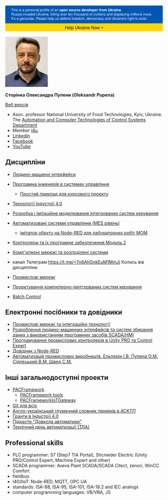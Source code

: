 [![Stand With Ukraine](https://raw.githubusercontent.com/vshymanskyy/StandWithUkraine/main/banner-personal-page.svg)](https://stand-with-ukraine.pp.ua)

![](foto.jpg)

**Сторінка Олександра Пупени (Oleksandr Pupena)**

[Веб версія](https://pupenasan.github.io/)

- Asoc. professor National University of Food Technologies, Kyiv, Ukraine. The [Automation and Computer Technologies of Control Systems Department](https://www.iasu-nuft.pp.ua/staff)
- Member [i4u](https://www.i4u.in.ua/team).
- [Linkedin](https://www.linkedin.com/in/oleksandr-pupena-67aa0b33/)
- [Facebook](https://www.facebook.com/fieldbusbook)
- [YouTube](https://www.youtube.com/c/OleksandrPupena)

## Дисципліни

- [Людино-машинні інтерфейси](https://github.com/pupenasan/hmi)
- [Програмна інженерія в системах управління](https://github.com/pupenasan/ProgIngContrSystems)
  - [Простий приклад для курсового проекту](https://github.com/pupenasan/pikursexmpl)
- [Технології Індустрії 4.0](https://github.com/pupenasan/TI40)
- [Розробка і імітаційне моделювання інтегрованих систем керування](https://github.com/pupenasan/rimit)
- [Автоматизовані системи управління (MES рівень)](https://pupenasan.github.io/MOMdisc/)
  - [імітатор обєкту на Node-RED для лабораторних робіт MOM](https://github.com/pupenasan/MOMlabsim)
- [Контролери та їх програмне забезпечення Модуль 2](https://github.com/pupenasan/kpz2)
- [Комп'ютерні мережі та розподілені системи](https://github.com/pupenasan/cmputernetwork)
- канал Телеграм https://t.me/+7n6AhGnkEuM1MmJi
Колись вів дисципліни:

- [Промислові мережі](https://github.com/pupenasan/fieldbus)
- [Проектування компютерно-іентгрованих систем керування](https://github.com/pupenasan/pkis)

- [Batch Control](https://github.com/pupenasan/batchcontrol)

## Електронні посібники та довідники

- [Промислові мережі та інтеграційні технології](https://pupenasan.github.io/fieldbusbook/2010/)
- [Розроблення людино-машинних інтерфейсів та систем збирання даних з використанням програмних засобів SCADA/HMI](https://pupenasan.github.io/hmibook/)
- [Програмування промислових контролерів в Unity PRO та Control Expert](https://pupenasan.github.io/controlexpertbook/)
- [Довідник з Node-RED](https://pupenasan.github.io/NodeREDGuidUKR)
- [Автоматизація промислових виробництв. Ельперін І.В. Пупена О.М. Сідлецький В.М. Швед С.М.](https://pupenasan.github.io/avpbook/)

## Інші загальнодоступні проекти

- [PACFramework](https://github.com/pupenasan/PACFramework)
  - [PACFramework tools](https://github.com/pupenasan/pacframework-tools)
  - [PACFrameworkIoTGateway](https://github.com/pupenasan/PACFrameworkIoTGateway)
- [Git для всіх](https://pupenasan.github.io/Git4All)
- [Англо-український тлумачний словник термінів в АСКТП](https://github.com/pupenasan/ControlDict)
- [Гранти в Індустрії 4.0](https://pupenasan.github.io/grants/)
- [Підкасти "Довкола автоматики"](https://youtube.com/playlist?list=PLgPzuQLDYQEOw2YDBEYONvg8CaHZgYjBf)
- [Технічний день автоматизації (ТДА)](tda.in.ua)

## Professional skills

- PLC programmer: S7 (Step7 TIA Portal), Shcneider Electric (Unity PRO/Control Expert, Machine Expert and other) 
- SCADA programmer: Aveva Plant SCADA/SCADA Citect, zenon, WinCC Comfort
- fieldbus
- I40/IIoT: Node-RED, MQTT, OPC UA
- standards: ISA-88, ISA-95, ISA-101, ISA-18.2 and IEC analogs 
- computer programming languages:  VB/VBA, JS        
